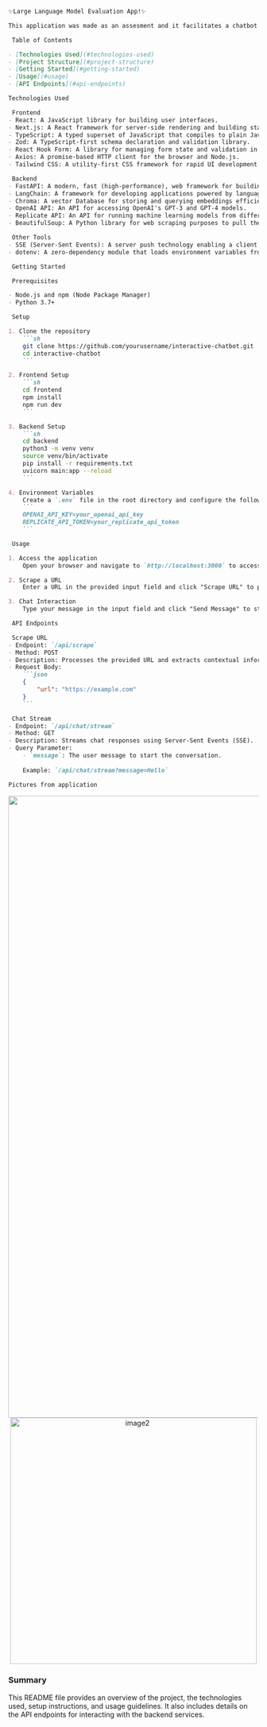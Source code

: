 ```markdown
✨Large Language Model Evaluation App!✨

This application was made as an assesment and it facilitates a chatbot by leveraging Next.js as the frontend and FastAPI as the backend, utilizing the power of LangChain for dynamic web interactions. It incorporates BeautifulSoup for web scraping to extract contextual information from provided URLs.

 Table of Contents

- [Technologies Used](#technologies-used)
- [Project Structure](#project-structure)
- [Getting Started](#getting-started)
- [Usage](#usage)
- [API Endpoints](#api-endpoints)

Technologies Used

 Frontend
- React: A JavaScript library for building user interfaces.
- Next.js: A React framework for server-side rendering and building static websites.
- TypeScript: A typed superset of JavaScript that compiles to plain JavaScript.
- Zod: A TypeScript-first schema declaration and validation library.
- React Hook Form: A library for managing form state and validation in React.
- Axios: A promise-based HTTP client for the browser and Node.js.
- Tailwind CSS: A utility-first CSS framework for rapid UI development.

 Backend
- FastAPI: A modern, fast (high-performance), web framework for building APIs with Python.
- LangChain: A framework for developing applications powered by language models.
- Chroma: A vector Database for storing and querying embeddings efficiently.
- OpenAI API: An API for accessing OpenAI's GPT-3 and GPT-4 models.
- Replicate API: An API for running machine learning models from different providers.
- BeautifulSoup: A Python library for web scraping purposes to pull the data out of HTML and XML files.

 Other Tools
- SSE (Server-Sent Events): A server push technology enabling a client to receive automatic updates from a server via HTTP connection.
- dotenv: A zero-dependency module that loads environment variables from a `.env` file into `process.env`.

 Getting Started

 Prerequisites

- Node.js and npm (Node Package Manager)
- Python 3.7+

 Setup

1. Clone the repository
    ```sh
    git clone https://github.com/yourusername/interactive-chatbot.git
    cd interactive-chatbot
    ```

2. Frontend Setup
    ```sh
    cd frontend
    npm install
    npm run dev
    ```

3. Backend Setup
    ```sh
    cd backend
    python3 -m venv venv
    source venv/bin/activate
    pip install -r requirements.txt
    uvicorn main:app --reload
    ```

4. Environment Variables
    Create a `.env` file in the root directory and configure the following environment variables:
    ```
    OPENAI_API_KEY=your_openai_api_key
    REPLICATE_API_TOKEN=your_replicate_api_token
    ```

 Usage

1. Access the application
    Open your browser and navigate to `http://localhost:3000` to access the frontend interface.

2. Scrape a URL
    Enter a URL in the provided input field and click "Scrape URL" to process the URL.

3. Chat Interaction
    Type your message in the input field and click "Send Message" to start the conversation. The chatbot will provide responses based on the contextual information obtained from the scraped URL.

 API Endpoints

 Scrape URL
- Endpoint: `/api/scrape`
- Method: POST
- Description: Processes the provided URL and extracts contextual information for the chatbot using BeautifulSoup for web scraping.
- Request Body:
    ```json
    {
        "url": "https://example.com"
    }
    ```

 Chat Stream
- Endpoint: `/api/chat/stream`
- Method: GET
- Description: Streams chat responses using Server-Sent Events (SSE).
- Query Parameter:
    - `message`: The user message to start the conversation.
    
    Example: `/api/chat/stream?message=Hello`

Pictures from application
```
<p align="center">
  <img width="1252" alt="image" src="https://github.com/Farahzalsaf/Farahs-PwC-Assesment/assets/74122145/40ee3274-8f54-4148-bfc7-d4efce99fc50">

  <img width="496" alt="image2" src="https://github.com/Farahzalsaf/Farahs-PwC-Assesment/assets/74122145/4a3af7fe-2b69-47b4-99ed-7798349bb524">

</p>

### Summary

This README file provides an overview of the project, the technologies used, setup instructions, and usage guidelines. It also includes details on the API endpoints for interacting with the backend services.
